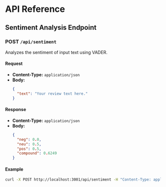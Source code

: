 # API Reference

## Sentiment Analysis Endpoint

### POST `/api/sentiment`

Analyzes the sentiment of input text using VADER.

#### Request
- **Content-Type:** `application/json`
- **Body:**
  ```json
  {
    "text": "Your review text here."
  }
  ```

#### Response
- **Content-Type:** `application/json`
- **Body:**
  ```json
  {
    "neg": 0.0,
    "neu": 0.5,
    "pos": 0.5,
    "compound": 0.6249
  }
  ```

#### Example
```bash
curl -X POST http://localhost:3001/api/sentiment -H "Content-Type: application/json" -d '{"text": "I love this product!"}'
```
